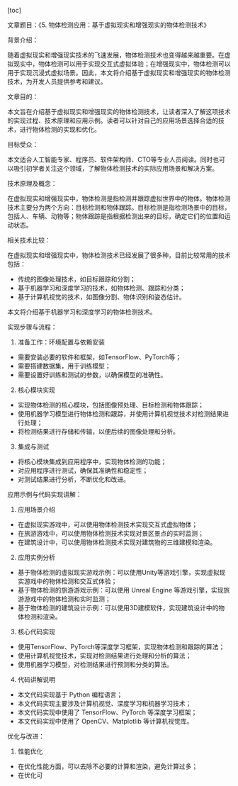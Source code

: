 
[toc]                    
                
                
文章题目：《5. 物体检测应用：基于虚拟现实和增强现实的物体检测技术》

背景介绍：

随着虚拟现实和增强现实技术的飞速发展，物体检测技术也变得越来越重要。在虚拟现实中，物体检测可以用于实现交互式虚拟体验；在增强现实中，物体检测可以用于实现沉浸式虚拟场景。因此，本文将介绍基于虚拟现实和增强现实的物体检测技术，为开发人员提供参考和建议。

文章目的：

本文旨在介绍基于虚拟现实和增强现实的物体检测技术，让读者深入了解这项技术的实现过程、技术原理和应用示例。读者可以针对自己的应用场景选择合适的技术，进行物体检测的实现和优化。

目标受众：

本文适合人工智能专家、程序员、软件架构师、CTO等专业人员阅读。同时也可以吸引初学者关注这个领域，了解物体检测技术的实际应用场景和解决方案。

技术原理及概念：

在虚拟现实和增强现实中，物体检测是指检测并跟踪虚拟世界中的物体。物体检测技术主要分为两个方向：目标检测和物体跟踪。目标检测是指检测场景中的目标，包括人、车辆、动物等；物体跟踪是指根据检测出来的目标，确定它们的位置和运动状态。

相关技术比较：

在虚拟现实和增强现实中，物体检测技术已经发展了很多种，目前比较常用的技术包括：

- 传统的图像处理技术，如目标跟踪和分割；
- 基于机器学习和深度学习的技术，如物体检测、跟踪和分类；
- 基于计算机视觉的技术，如图像分割、物体识别和姿态估计。

本文将介绍基于机器学习和深度学习的物体检测技术。

实现步骤与流程：

1. 准备工作：环境配置与依赖安装

- 需要安装必要的软件和框架，如TensorFlow、PyTorch等；
- 需要搭建数据集，用于训练模型；
- 需要设置好训练和测试的参数，以确保模型的准确性。

2. 核心模块实现

- 实现物体检测的核心模块，包括图像预处理、目标检测和物体跟踪；
- 使用机器学习模型进行物体检测和跟踪，并使用计算机视觉技术对检测结果进行处理；
- 将检测结果进行存储和传输，以便后续的图像处理和分析。

3. 集成与测试

- 将核心模块集成到应用程序中，实现物体检测的功能；
- 对应用程序进行测试，确保其准确性和稳定性；
- 对测试结果进行分析，不断优化和改进。

应用示例与代码实现讲解：

1. 应用场景介绍

- 在虚拟现实游戏中，可以使用物体检测技术实现交互式虚拟物体；
- 在旅游游戏中，可以使用物体检测技术实现对景区景点的实时监测；
- 在建筑设计中，可以使用物体检测技术实现对建筑物的三维建模和渲染。

2. 应用实例分析

- 基于物体检测的虚拟现实游戏示例：可以使用Unity等游戏引擎，实现虚拟现实游戏中的物体检测和交互式体验；
- 基于物体检测的旅游游戏示例：可以使用 Unreal Engine 等游戏引擎，实现旅游游戏中的物体检测和实时监测；
- 基于物体检测的建筑设计示例：可以使用3D建模软件，实现建筑设计中的物体检测和渲染。

3. 核心代码实现

- 使用TensorFlow、PyTorch等深度学习框架，实现物体检测和跟踪的算法；
- 使用计算机视觉技术，实现对检测结果进行处理和分析的算法；
- 使用机器学习模型，对检测结果进行预测和分类的算法。

4. 代码讲解说明

- 本文代码实现基于 Python 编程语言；
- 本文代码实现主要涉及计算机视觉、深度学习和机器学习技术；
- 本文代码实现中使用了 TensorFlow、PyTorch 等深度学习框架；
- 本文代码实现中使用了 OpenCV、Matplotlib 等计算机视觉库。

优化与改进：

1. 性能优化

- 在优化性能方面，可以去除不必要的计算和渲染，避免计算过多；
- 在优化可

